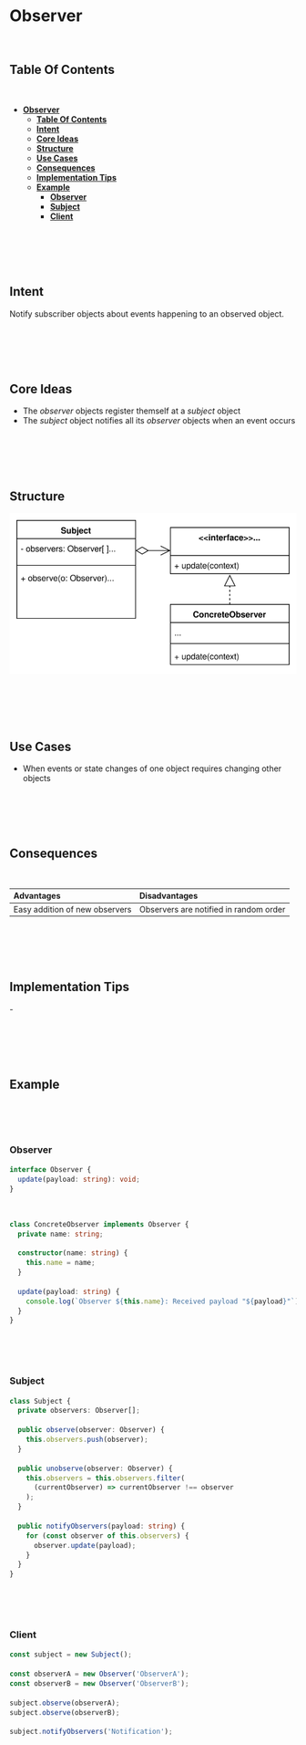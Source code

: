 # **Observer**
<br>

## **Table Of Contents**
<br>

- [**Observer**](#observer)
  - [**Table Of Contents**](#table-of-contents)
  - [**Intent**](#intent)
  - [**Core Ideas**](#core-ideas)
  - [**Structure**](#structure)
  - [**Use Cases**](#use-cases)
  - [**Consequences**](#consequences)
  - [**Implementation Tips**](#implementation-tips)
  - [**Example**](#example)
    - [**Observer**](#observer-1)
    - [**Subject**](#subject)
    - [**Client**](#client)

<br>
<br>
<br>
<br>

## **Intent**

Notify subscriber objects about events happening to an observed object.

<br>
<br>
<br>
<br>

## **Core Ideas**

- The *observer* objects register themself at a *subject* object
- The *subject* object notifies all its *observer* objects when an event occurs

<br>
<br>
<br>
<br>

## **Structure**

![Observer](./picture/observer.drawio.svg)

<br>
<br>
<br>
<br>

## **Use Cases**

- When events or state changes of one object requires changing other objects

<br>
<br>
<br>
<br>

## **Consequences**
<br>

|**Advantages**                 |**Disadvantages**                      |
|:------------------------------|:--------------------------------------|
|Easy addition of new observers |Observers are notified in random order |

<br>
<br>
<br>
<br>

## **Implementation Tips**

\-

<br>
<br>
<br>
<br>

## **Example**
<br>
<br>
<br>

### **Observer**

```typescript
interface Observer {
  update(payload: string): void;
}
```

<br>

```typescript
class ConcreteObserver implements Observer {
  private name: string;

  constructor(name: string) {
    this.name = name;
  }

  update(payload: string) {
    console.log(`Observer ${this.name}: Received payload "${payload}"`);
  }
}
```

<br>
<br>
<br>

### **Subject**

```typescript
class Subject {
  private observers: Observer[];

  public observe(observer: Observer) {
    this.observers.push(observer);
  }

  public unobserve(observer: Observer) {
    this.observers = this.observers.filter(
      (currentObserver) => currentObserver !== observer
    );
  }

  public notifyObservers(payload: string) {
    for (const observer of this.observers) {
      observer.update(payload);
    }
  }
}
```

<br>
<br>
<br>

### **Client**

```typescript
const subject = new Subject();

const observerA = new Observer('ObserverA');
const observerB = new Observer('ObserverB');

subject.observe(observerA);
subject.observe(observerB);

subject.notifyObservers('Notification');
```